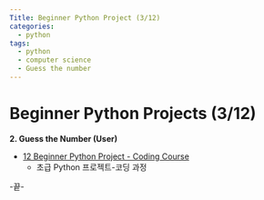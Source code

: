 ```yaml
---
Title: Beginner Python Project (3/12)
categories:
  - python
tags:
  - python
  - computer science
  - Guess the number
---
```




# Beginner Python Projects (3/12)

**2. Guess the Number (User)**








* [12 Beginner Python Project - Coding Course](https://youtu.be/8ext9G7xspg)
  * 초급 Python 프로젝트-코딩 과정

-끝-

